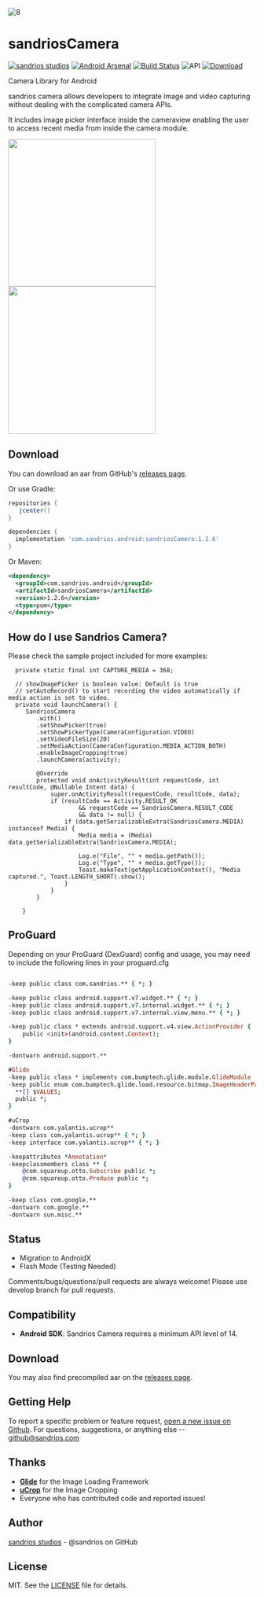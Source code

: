 ![8]

# sandriosCamera 

[![sandrios studios](https://img.shields.io/badge/sandrios-studios-orange.svg?style=flat)](http://sandrios.com)  [![Android Arsenal](https://img.shields.io/badge/Android%20Arsenal-sandriosCamera-yellow.svg?style=flat)](https://android-arsenal.com/details/1/4962#) [![Build Status](https://travis-ci.org/sandrios/sandriosCamera.svg?branch=master)](https://travis-ci.org/sandrios/sandriosCamera) ![API](https://img.shields.io/badge/API-14%2B-blue.svg?style=flat) [ ![Download](https://api.bintray.com/packages/sandriosstudios/android/sandriosCamera/images/download.svg) ](https://bintray.com/sandriosstudios/android/sandriosCamera/_latestVersion)

Camera Library for Android

sandrios camera allows developers to integrate image and video capturing without dealing with the complicated camera APIs.

It includes image picker interface inside the cameraview enabling the user to access recent media from inside the camera module.

<img src="https://github.com/sandrios/sandriosCamera/blob/master/static/with_picker.png" width="300px" />
<img src="https://github.com/sandrios/sandriosCamera/blob/master/static/without_picker.png" width="300px" />

Download
--------
You can download an aar from GitHub's [releases page][1].

Or use Gradle:

```gradle
repositories {
   jcenter()
}

dependencies {
  implementation 'com.sandrios.android:sandriosCamera:1.2.6'
}
```

Or Maven:

```xml
<dependency>
  <groupId>com.sandrios.android</groupId>
  <artifactId>sandriosCamera</artifactId>
  <version>1.2.6</version>
  <type>pom</type>
</dependency>
```


How do I use Sandrios Camera?
-------------------

Please check the sample project included for more examples:

```
  private static final int CAPTURE_MEDIA = 368;

  // showImagePicker is boolean value: Default is true
  // setAutoRecord() to start recording the video automatically if media action is set to video.
  private void launchCamera() {
     SandriosCamera
        .with()
        .setShowPicker(true)
        .setShowPickerType(CameraConfiguration.VIDEO)
        .setVideoFileSize(20)
        .setMediaAction(CameraConfiguration.MEDIA_ACTION_BOTH)
        .enableImageCropping(true)
        .launchCamera(activity); 

        @Override
        protected void onActivityResult(int requestCode, int resultCode, @Nullable Intent data) {
            super.onActivityResult(requestCode, resultCode, data);
            if (resultCode == Activity.RESULT_OK
                    && requestCode == SandriosCamera.RESULT_CODE
                    && data != null) {
                if (data.getSerializableExtra(SandriosCamera.MEDIA) instanceof Media) {
                    Media media = (Media) data.getSerializableExtra(SandriosCamera.MEDIA);
    
                    Log.e("File", "" + media.getPath());
                    Log.e("Type", "" + media.getType());
                    Toast.makeText(getApplicationContext(), "Media captured.", Toast.LENGTH_SHORT).show();
                }
            }
        }
        
    }
```

ProGuard
--------
Depending on your ProGuard (DexGuard) config and usage, you may need to include the following lines in your proguard.cfg

```pro

-keep public class com.sandrios.** { *; }

-keep public class android.support.v7.widget.** { *; }
-keep public class android.support.v7.internal.widget.** { *; }
-keep public class android.support.v7.internal.view.menu.** { *; }

-keep public class * extends android.support.v4.view.ActionProvider {
    public <init>(android.content.Context);
}

-dontwarn android.support.**

#Glide
-keep public class * implements com.bumptech.glide.module.GlideModule
-keep public enum com.bumptech.glide.load.resource.bitmap.ImageHeaderParser$** {
  **[] $VALUES;
  public *;
}

#uCrop
-dontwarn com.yalantis.ucrop**
-keep class com.yalantis.ucrop** { *; }
-keep interface com.yalantis.ucrop** { *; }

-keepattributes *Annotation*
-keepclassmembers class ** {
    @com.squareup.otto.Subscribe public *;
    @com.squareup.otto.Produce public *;
}

-keep class com.google.**
-dontwarn com.google.**
-dontwarn sun.misc.**

```

Status
------
- Migration to AndroidX
- Flash Mode (Testing Needed)

Comments/bugs/questions/pull requests are always welcome!
Please use develop branch for pull requests.

Compatibility
-------------
 * **Android SDK**: Sandrios Camera requires a minimum API level of 14.

Download
-------

You may also find precompiled aar on the [releases page][1].

Getting Help
------------
To report a specific problem or feature request, [open a new issue on Github][4]. For questions, suggestions, or
anything else -- github@sandrios.com

Thanks
------
* [**Glide**][6] for the Image Loading Framework
* [**uCrop**][10] for the Image Cropping
* Everyone who has contributed code and reported issues!

Author
------
[sandrios studios][3] - @sandrios on GitHub

License
-------
MIT. See the [LICENSE][9] file for details.


[3]: https://www.sandrios.com
[1]: https://github.com/sandrios/sandriosCamera/releases
[2]: https://github.com/sandrios/sandriosCamera/wiki
[4]: https://github.com/sandrios/sandriosCamera/issues
[5]: https://developers.google.com/open-source/cla/individual
[6]: https://github.com/bumptech/glide
[8]: https://github.com/sandrios/sandriosCamera/blob/master/static/sandrios_studios.png
[9]: https://github.com/sandrios/sandriosCamera/blob/master/LICENSE
[10]: https://github.com/Yalantis/uCrop
